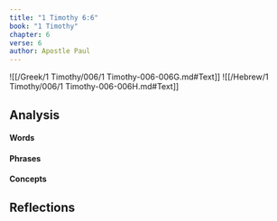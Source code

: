 ```yaml
---
title: "1 Timothy 6:6"
book: "1 Timothy"
chapter: 6
verse: 6
author: Apostle Paul
---
```

![[/Greek/1 Timothy/006/1 Timothy-006-006G.md#Text]]
![[/Hebrew/1 Timothy/006/1 Timothy-006-006H.md#Text]]

## Analysis

#### Words

#### Phrases

#### Concepts

## Reflections
